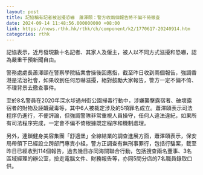```yaml
---
layout: post
title: 記協稱有記者被滋擾恐嚇　蕭澤頤：警方收兩個報告將不偏不倚徹查
date: 2024-09-14 11:48:56.000000000 +08:00
link: https://news.rthk.hk/rthk/ch/component/k2/1770617-20240914.htm
categories: rthk
---
```


記協表示，近月發現數十名記者、其家人及僱主，被人以不同方式滋擾和恐嚇，認為嚴重干預新聞自由。

警務處處長蕭澤頤在警察學院結業會操後回應指，截至昨日收到兩個報告，強調香港是法治社會，如果收到任何恐嚇滋擾，絕對鼓勵大家報告，警方一定不偏不倚、不理背景去徹查事件。

至於8名警員在2020年深水埗通州街公園掃毒行動中，涉嫌襲擊露宿者、破壞露宿者的財物及誣衊藏毒等，其中6人被裁定涉及的5項罪名成立。蕭澤頤表示司法程序仍進行，不便評論，但強調警隊非常重視人員操守，任何人違法違紀，如果所有司法程序完成，一定會不偏不倚根據既定程序和機制處理。

另外，連鎖健身美容集團「舒適堡」全線結業的調查進展方面，蕭澤頤表示，保安局帶領下已經設立跨部門專責小組，警方正調查有無刑事罪行，包括行騙案，截至昨日已經收到114個報告，過去幾日亦同海關聯合行動，包括搜查兩名董事、3名區域經理的辦公室，撿走電腦文件、財務報告等，亦同5間分店的7名職員錄取口供。
